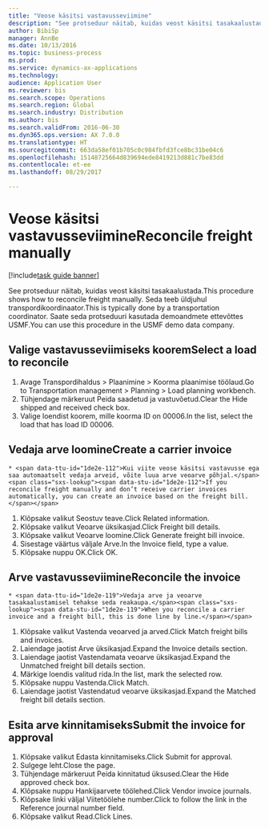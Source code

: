 ```yaml
--- 
title: "Veose käsitsi vastavusseviimine"
description: "See protseduur näitab, kuidas veost käsitsi tasakaalustada."
author: BibiSp
manager: AnnBe
ms.date: 10/13/2016
ms.topic: business-process
ms.prod: 
ms.service: dynamics-ax-applications
ms.technology: 
audience: Application User
ms.reviewer: bis
ms.search.scope: Operations
ms.search.region: Global
ms.search.industry: Distribution
ms.author: bis
ms.search.validFrom: 2016-06-30
ms.dyn365.ops.version: AX 7.0.0
ms.translationtype: HT
ms.sourcegitcommit: 663da58ef01b705c0c984fbfd3fce8bc31be04c6
ms.openlocfilehash: 15148725664d839694ede8419213d881c7be83dd
ms.contentlocale: et-ee
ms.lasthandoff: 08/29/2017

---
```

# <a name="reconcile-freight-manually"></a><span data-ttu-id="1de2e-103">Veose käsitsi vastavusseviimine</span><span class="sxs-lookup"><span data-stu-id="1de2e-103">Reconcile freight manually</span></span>

[!include[task guide banner](../../includes/task-guide-banner.md)]

<span data-ttu-id="1de2e-104">See protseduur näitab, kuidas veost käsitsi tasakaalustada.</span><span class="sxs-lookup"><span data-stu-id="1de2e-104">This procedure shows how to reconcile freight manually.</span></span> <span data-ttu-id="1de2e-105">Seda teeb üldjuhul transpordikoordinaator.</span><span class="sxs-lookup"><span data-stu-id="1de2e-105">This is typically done by a transportation coordinator.</span></span> <span data-ttu-id="1de2e-106">Saate seda protseduuri kasutada demoandmete ettevõttes USMF.</span><span class="sxs-lookup"><span data-stu-id="1de2e-106">You can use this procedure in the USMF demo data company.</span></span>


## <a name="select-a-load-to-reconcile"></a><span data-ttu-id="1de2e-107">Valige vastavusseviimiseks koorem</span><span class="sxs-lookup"><span data-stu-id="1de2e-107">Select a load to reconcile</span></span>
1. <span data-ttu-id="1de2e-108">Avage Transpordihaldus > Plaanimine > Koorma plaanimise töölaud.</span><span class="sxs-lookup"><span data-stu-id="1de2e-108">Go to Transportation management > Planning > Load planning workbench.</span></span>
2. <span data-ttu-id="1de2e-109">Tühjendage märkeruut Peida saadetud ja vastuvõetud.</span><span class="sxs-lookup"><span data-stu-id="1de2e-109">Clear the Hide shipped and received check box.</span></span> 
3. <span data-ttu-id="1de2e-110">Valige loendist koorem, mille koorma ID on 00006.</span><span class="sxs-lookup"><span data-stu-id="1de2e-110">In the list, select the load that has load ID 00006.</span></span>

## <a name="create-a-carrier-invoice"></a><span data-ttu-id="1de2e-111">Vedaja arve loomine</span><span class="sxs-lookup"><span data-stu-id="1de2e-111">Create a carrier invoice</span></span>
    * <span data-ttu-id="1de2e-112">Kui viite veose käsitsi vastavusse ega saa automaatselt vedaja arveid, võite luua arve veoarve põhjal.</span><span class="sxs-lookup"><span data-stu-id="1de2e-112">If you reconcile freight manually and don’t receive carrier invoices automatically, you can create an invoice based on the freight bill.</span></span>  
1. <span data-ttu-id="1de2e-113">Klõpsake valikut Seostuv teave.</span><span class="sxs-lookup"><span data-stu-id="1de2e-113">Click Related information.</span></span>
2. <span data-ttu-id="1de2e-114">Klõpsake valikut Veoarve üksikasjad.</span><span class="sxs-lookup"><span data-stu-id="1de2e-114">Click Freight bill details.</span></span>
3. <span data-ttu-id="1de2e-115">Klõpsake valikut Veoarve loomine.</span><span class="sxs-lookup"><span data-stu-id="1de2e-115">Click Generate freight bill invoice.</span></span>
4. <span data-ttu-id="1de2e-116">Sisestage väärtus väljale Arve.</span><span class="sxs-lookup"><span data-stu-id="1de2e-116">In the Invoice field, type a value.</span></span>
5. <span data-ttu-id="1de2e-117">Klõpsake nuppu OK.</span><span class="sxs-lookup"><span data-stu-id="1de2e-117">Click OK.</span></span>

## <a name="reconcile-the-invoice"></a><span data-ttu-id="1de2e-118">Arve vastavusseviimine</span><span class="sxs-lookup"><span data-stu-id="1de2e-118">Reconcile the invoice</span></span>
    * <span data-ttu-id="1de2e-119">Vedaja arve ja veoarve tasakaalustamisel tehakse seda reakaupa.</span><span class="sxs-lookup"><span data-stu-id="1de2e-119">When you reconcile a carrier invoice and a freight bill, this is done line by line.</span></span>  
1. <span data-ttu-id="1de2e-120">Klõpsake valikut Vastenda veoarved ja arved.</span><span class="sxs-lookup"><span data-stu-id="1de2e-120">Click Match freight bills and invoices.</span></span>
2. <span data-ttu-id="1de2e-121">Laiendage jaotist Arve üksikasjad.</span><span class="sxs-lookup"><span data-stu-id="1de2e-121">Expand the Invoice details section.</span></span>
3. <span data-ttu-id="1de2e-122">Laiendage jaotist Vastendamata veoarve üksikasjad.</span><span class="sxs-lookup"><span data-stu-id="1de2e-122">Expand the Unmatched freight bill details section.</span></span>
4. <span data-ttu-id="1de2e-123">Märkige loendis valitud rida.</span><span class="sxs-lookup"><span data-stu-id="1de2e-123">In the list, mark the selected row.</span></span>
5. <span data-ttu-id="1de2e-124">Klõpsake nuppu Vastenda.</span><span class="sxs-lookup"><span data-stu-id="1de2e-124">Click Match.</span></span>
6. <span data-ttu-id="1de2e-125">Laiendage jaotist Vastendatud veoarve üksikasjad.</span><span class="sxs-lookup"><span data-stu-id="1de2e-125">Expand the Matched freight bill details section.</span></span>

## <a name="submit-the-invoice-for-approval"></a><span data-ttu-id="1de2e-126">Esita arve kinnitamiseks</span><span class="sxs-lookup"><span data-stu-id="1de2e-126">Submit the invoice for approval</span></span>
1. <span data-ttu-id="1de2e-127">Klõpsake valikut Edasta kinnitamiseks.</span><span class="sxs-lookup"><span data-stu-id="1de2e-127">Click Submit for approval.</span></span>
2. <span data-ttu-id="1de2e-128">Sulgege leht.</span><span class="sxs-lookup"><span data-stu-id="1de2e-128">Close the page.</span></span>
3. <span data-ttu-id="1de2e-129">Tühjendage märkeruut Peida kinnitatud üksused.</span><span class="sxs-lookup"><span data-stu-id="1de2e-129">Clear the Hide approved check box.</span></span> 
4. <span data-ttu-id="1de2e-130">Klõpsake nuppu Hankijaarvete töölehed.</span><span class="sxs-lookup"><span data-stu-id="1de2e-130">Click Vendor invoice journals.</span></span>
5. <span data-ttu-id="1de2e-131">Klõpsake linki väljal Viitetöölehe number.</span><span class="sxs-lookup"><span data-stu-id="1de2e-131">Click to follow the link in the Reference journal number field.</span></span>
6. <span data-ttu-id="1de2e-132">Klõpsake valikut Read.</span><span class="sxs-lookup"><span data-stu-id="1de2e-132">Click Lines.</span></span>



